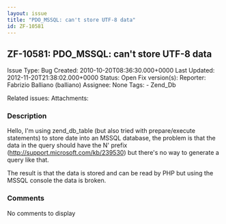 ```yaml
---
layout: issue
title: "PDO_MSSQL: can't store UTF-8 data"
id: ZF-10581
---
```


ZF-10581: PDO\_MSSQL: can't store UTF-8 data
--------------------------------------------

 Issue Type: Bug Created: 2010-10-20T08:36:30.000+0000 Last Updated: 2012-11-20T21:38:02.000+0000 Status: Open Fix version(s): 
 Reporter:  Fabrizio Balliano (balliano)  Assignee:  None  Tags: - Zend\_Db
 
 Related issues: 
 Attachments: 
### Description

Hello, I'm using zend\_db\_table (but also tried with prepare/execute statements) to store date into an MSSQL database, the problem is that the data in the query should have the N' prefix (<http://support.microsoft.com/kb/239530>) but there's no way to generate a query like that.

The result is that the data is stored and can be read by PHP but using the MSSQL console the data is broken.

 

 

### Comments

No comments to display